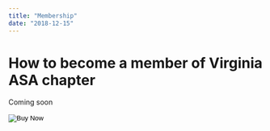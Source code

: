 ```yaml
---
title: "Membership"
date: "2018-12-15"
---
```


# How to become a member of Virginia ASA chapter

Coming soon

<form action="https://www.paypal.com/cgi-bin/webscr" method="post">

  <!-- Identify your business so that you can collect the payments. -->
  <input type="hidden" name="business" value="herschelgomez@xyzzyu.com">

  <!-- Specify a Buy Now button. -->
  <input type="hidden" name="cmd" value="_xclick">

  <!-- Specify details about the item that buyers will purchase. -->
  <input type="hidden" name="item_name" value="Hot Sauce-12oz. Bottle">
  <input type="hidden" name="amount" value="5.95">
  <input type="hidden" name="currency_code" value="USD">

  <!-- Display the payment button. -->
  <input type="image" name="submit" border="0"
  src="https://www.paypalobjects.com/en_US/i/btn/btn_buynow_LG.gif"
  alt="Buy Now">
  <img alt="" border="0" width="1" height="1"
  src="https://www.paypalobjects.com/en_US/i/scr/pixel.gif" >

</form>